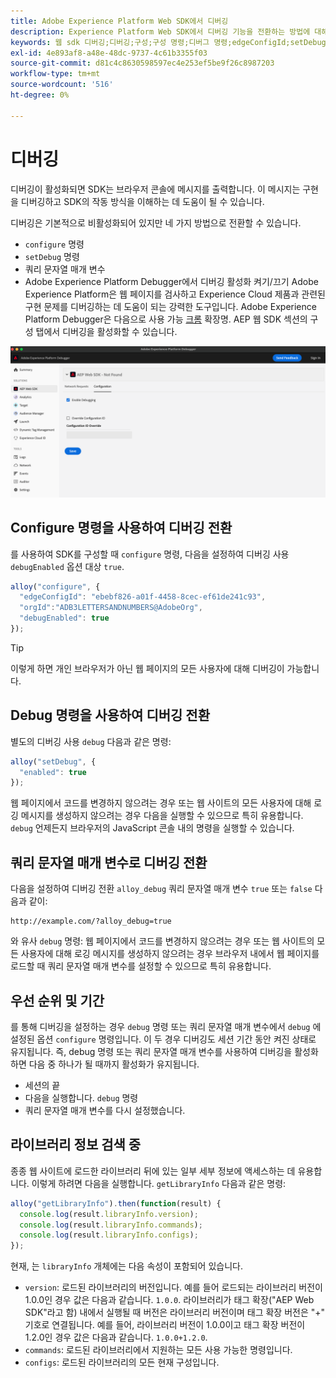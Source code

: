 ```yaml
---
title: Adobe Experience Platform Web SDK에서 디버깅
description: Experience Platform Web SDK에서 디버깅 기능을 전환하는 방법에 대해 알아봅니다.
keywords: 웹 sdk 디버깅;디버깅;구성;구성 명령;디버그 명령;edgeConfigId;setDebug;debugEnabled;디버그;
exl-id: 4e893af8-a48e-48dc-9737-4c61b3355f03
source-git-commit: d81c4c8630598597ec4e253ef5be9f26c8987203
workflow-type: tm+mt
source-wordcount: '516'
ht-degree: 0%

---
```


# 디버깅

디버깅이 활성화되면 SDK는 브라우저 콘솔에 메시지를 출력합니다. 이 메시지는 구현을 디버깅하고 SDK의 작동 방식을 이해하는 데 도움이 될 수 있습니다.

디버깅은 기본적으로 비활성화되어 있지만 네 가지 방법으로 전환할 수 있습니다.

* `configure` 명령
* `setDebug` 명령
* 쿼리 문자열 매개 변수
* Adobe Experience Platform Debugger에서 디버깅 활성화 켜기/끄기 Adobe Experience Platform은 웹 페이지를 검사하고 Experience Cloud 제품과 관련된 구현 문제를 디버깅하는 데 도움이 되는 강력한 도구입니다. Adobe Experience Platform Debugger은 다음으로 사용 가능 [크롬](https://chrome.google.com/webstore/detail/adobe-experience-platform/bfnnokhpnncpkdmbokanobigaccjkpob) 확장명. AEP 웹 SDK 섹션의 구성 탭에서 디버깅을 활성화할 수 있습니다.

![구성 화면을 보여주는 Experience Platform 디버거 UI 이미지입니다.](../assets/enable-debugging.png)

## Configure 명령을 사용하여 디버깅 전환

를 사용하여 SDK를 구성할 때 `configure` 명령, 다음을 설정하여 디버깅 사용 `debugEnabled` 옵션 대상 `true`.

```javascript
alloy("configure", {
  "edgeConfigId": "ebebf826-a01f-4458-8cec-ef61de241c93",
  "orgId":"ADB3LETTERSANDNUMBERS@AdobeOrg",
  "debugEnabled": true
});
```

>[!TIP]
>
>이렇게 하면 개인 브라우저가 아닌 웹 페이지의 모든 사용자에 대해 디버깅이 가능합니다.

## Debug 명령을 사용하여 디버깅 전환

별도의 디버깅 사용 `debug` 다음과 같은 명령:

```javascript
alloy("setDebug", {
  "enabled": true
});
```

웹 페이지에서 코드를 변경하지 않으려는 경우 또는 웹 사이트의 모든 사용자에 대해 로깅 메시지를 생성하지 않으려는 경우 다음을 실행할 수 있으므로 특히 유용합니다. `debug` 언제든지 브라우저의 JavaScript 콘솔 내의 명령을 실행할 수 있습니다.

## 쿼리 문자열 매개 변수로 디버깅 전환

다음을 설정하여 디버깅 전환 `alloy_debug` 쿼리 문자열 매개 변수 `true` 또는 `false` 다음과 같이:

```HTTP
http://example.com/?alloy_debug=true
```

와 유사 `debug` 명령: 웹 페이지에서 코드를 변경하지 않으려는 경우 또는 웹 사이트의 모든 사용자에 대해 로깅 메시지를 생성하지 않으려는 경우 브라우저 내에서 웹 페이지를 로드할 때 쿼리 문자열 매개 변수를 설정할 수 있으므로 특히 유용합니다.

## 우선 순위 및 기간

를 통해 디버깅을 설정하는 경우 `debug` 명령 또는 쿼리 문자열 매개 변수에서 `debug` 에 설정된 옵션 `configure` 명령입니다. 이 두 경우 디버깅도 세션 기간 동안 켜진 상태로 유지됩니다. 즉, debug 명령 또는 쿼리 문자열 매개 변수를 사용하여 디버깅을 활성화하면 다음 중 하나가 될 때까지 활성화가 유지됩니다.

* 세션의 끝
* 다음을 실행합니다. `debug` 명령
* 쿼리 문자열 매개 변수를 다시 설정했습니다.

## 라이브러리 정보 검색 중

종종 웹 사이트에 로드한 라이브러리 뒤에 있는 일부 세부 정보에 액세스하는 데 유용합니다. 이렇게 하려면 다음을 실행합니다. `getLibraryInfo` 다음과 같은 명령:

```js
alloy("getLibraryInfo").then(function(result) {
  console.log(result.libraryInfo.version);
  console.log(result.libraryInfo.commands);
  console.log(result.libraryInfo.configs);
});
```

현재, 는 `libraryInfo` 개체에는 다음 속성이 포함되어 있습니다.

* `version`: 로드된 라이브러리의 버전입니다. 예를 들어 로드되는 라이브러리 버전이 1.0.0인 경우 값은 다음과 같습니다. `1.0.0`. 라이브러리가 태그 확장(&quot;AEP Web SDK&quot;라고 함) 내에서 실행될 때 버전은 라이브러리 버전이며 태그 확장 버전은 &quot;+&quot; 기호로 연결됩니다. 예를 들어, 라이브러리 버전이 1.0.0이고 태그 확장 버전이 1.2.0인 경우 값은 다음과 같습니다. `1.0.0+1.2.0`.
* `commands`: 로드된 라이브러리에서 지원하는 모든 사용 가능한 명령입니다.
* `configs`: 로드된 라이브러리의 모든 현재 구성입니다.
